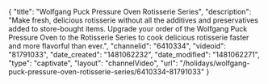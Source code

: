 {
    "title": "Wolfgang Puck Pressure Oven Rotisserie Series",
    "description": "Make fresh, delicious rotisserie without all the additives and preservatives added to store-bought items. Upgrade your order of the Wolfgang Puck Pressure Oven to the Rotisserie Series to cook delicious rotisserie faster and more flavorful than ever.",
    "channelid": "6410334",
    "videoid": "81791033",
    "date_created": "1481062232",
    "date_modified": "1481062271",
    "type": "captivate",
    "layout": "channelVideo",
    "url": "\/holidays\/wolfgang-puck-pressure-oven-rotisserie-series\/6410334-81791033"
}